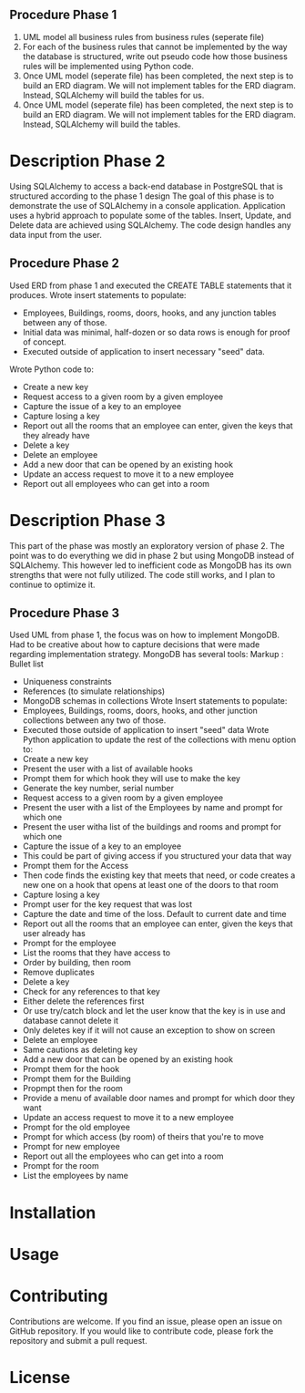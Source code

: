 ## Procedure Phase 1
1. UML model all business rules from business rules (seperate file)
2. For each of the business rules that cannot be implemented by the way the database is structured, write out pseudo code how those business rules will be implemented using Python code.
3. Once UML model (seperate file) has been completed, the next step is to build an ERD diagram. We will not implement tables for the ERD diagram. Instead, SQLAlchemy will build the tables for us.
3. Once UML model (seperate file) has been completed, the next step is to build an ERD diagram. We will not implement tables for the ERD diagram. Instead, SQLAlchemy will build the tables.

# Description Phase 2
Using SQLAlchemy to access a back-end database in PostgreSQL that is structured according to the phase 1 design
The goal of this phase is to demonstrate the use of SQLAlchemy in a console application. Application uses a hybrid approach to populate some of the tables. Insert, Update, and Delete data are achieved using SQLAlchemy. The code design handles any data input from the user. 
## Procedure Phase 2
Used ERD from phase 1 and executed the CREATE TABLE statements that it produces. Wrote insert statements to populate: 
 * Employees, Buildings, rooms, doors, hooks, and any junction tables between any of those. 
 * Initial data was minimal, half-dozen or so data rows is enough for proof of concept. 
 * Executed outside of application to insert necessary "seed" data.
 
 Wrote Python code to:
 * Create a new key
 * Request access to a given room by a given employee
 * Capture the issue of a key to an employee
 * Capture losing a key
 * Report out all the rooms that an employee can enter, given the keys that they already have
 * Delete a key
 * Delete an employee
 * Add a new door that can be opened by an existing hook
 * Update an access request to move it to a new employee
 * Report out all employees who can get into a room
# Description Phase 3
This part of the phase was mostly an exploratory version of phase 2. The point was to do everything we did in phase 2 but using MongoDB instead of SQLAlchemy. This however led to inefficient code as MongoDB has its own strengths that were not fully utilized. The code still works, and I plan to continue to optimize it. 
## Procedure Phase 3
Used UML from phase 1, the focus was on how to implement MongoDB. Had to be creative about how to capture decisions that were made regarding implementation strategy. 
MongoDB has several tools:
Markup : Bullet list
 * Uniqueness constraints
 * References (to simulate relationships)
 * MongoDB schemas in collections
 Wrote Insert statements to populate:
 * Employees, Buildings, rooms, doors, hooks, and other junction collections between any two of those. 
 * Executed those outside of application to insert "seed" data
 Wrote Python application to update the rest of the collections with menu option to:
 * Create a new key
  * Present the user with a list of available hooks
  * Prompt them for which hook they will use to make the key
  * Generate the key number, serial number
 * Request access to a given room by a given employee
  * Present the user with a list of the Employees by name and prompt for which one
  * Present the user witha list of the buildings and rooms and prompt for which one
 * Capture the issue of a key to an employee
  * This could be part of giving access if you structured your data that way
  * Prompt them for the Access
  * Then code finds the existing key that meets that need, or code creates a new one on a hook that opens at least one of the doors to that room
 * Capture losing a key
  * Prompt user for the key request that was lost
  * Capture the date and time of the loss. Default to current date and time
 * Report out all the rooms that an employee can enter, given the keys that user already has
  * Prompt for the employee 
  * List the rooms that they have access to
   * Order by building, then room
   * Remove duplicates
 * Delete a key
  * Check for any references to that key
   * Either delete the references first
   * Or use try/catch block and let the user know that the key is in use and database cannot delete it
  * Only deletes key if it will not cause an exception to show on screen
 * Delete an employee
  * Same cautions as deleting key
 * Add a new door that can be opened by an existing hook
  * Prompt them for the hook
  * Prompt them for the Building
  * Propmpt then for the room
  * Provide a menu of available door names and prompt for which door they want
 * Update an access request to move it to a new employee
  * Prompt for the old employee
  * Prompt for which access (by room) of theirs that you're to move
  * Prompt for new employee
 * Report out all the employees who can get into a room
  * Prompt for the room
  * List the employees by name
# Installation
# Usage
# Contributing
Contributions are welcome. If you find an issue, please open an issue on GitHub repository. If you would like to contribute code, please fork the repository and submit a pull request. 
# License

